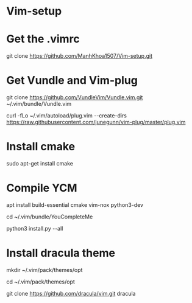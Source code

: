 # Vim-setup

# Get the .vimrc
git clone https://github.com/ManhKhoa1507/Vim-setup.git

# Get Vundle and Vim-plug
git clone https://github.com/VundleVim/Vundle.vim.git ~/.vim/bundle/Vundle.vim

curl -fLo ~/.vim/autoload/plug.vim --create-dirs \
    https://raw.githubusercontent.com/junegunn/vim-plug/master/plug.vim

# Install cmake
sudo apt-get install cmake

# Compile YCM
apt install build-essential cmake vim-nox python3-dev

cd ~/.vim/bundle/YouCompleteMe

python3 install.py --all

# Install dracula theme
mkdir ~/.vim/pack/themes/opt

cd ~/.vim/pack/themes/opt

git clone https://github.com/dracula/vim.git dracula

